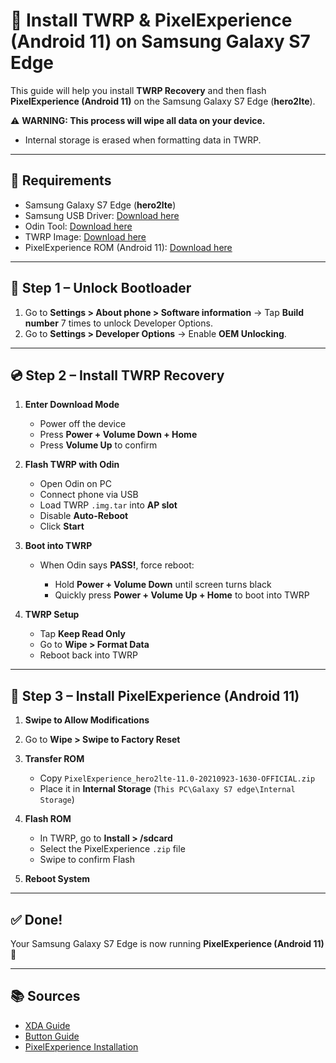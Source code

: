 # 📱 Install TWRP & PixelExperience (Android 11) on Samsung Galaxy S7 Edge

This guide will help you install **TWRP Recovery** and then flash **PixelExperience (Android 11)** on the Samsung Galaxy S7 Edge (**hero2lte**).

⚠️ **WARNING: This process will wipe all data on your device.**

* Internal storage is erased when formatting data in TWRP.

---

## 🔧 Requirements

* Samsung Galaxy S7 Edge (**hero2lte**)
* Samsung USB Driver: [Download here](https://developer.samsung.com/android-usb-driver)
* Odin Tool: [Download here](https://samsungodin.com/download)
* TWRP Image: [Download here](https://dl.twrp.me/hero2ltekor/twrp-3.7.0_9-0-hero2ltekor.img.tar.html)
* PixelExperience ROM (Android 11): [Download here](https://get.pixelexperience.org/changelog/hero2lte/PixelExperience_hero2lte-11.0-20210923-1630-OFFICIAL.zip)

---

## 🚀 Step 1 – Unlock Bootloader

1. Go to **Settings > About phone > Software information**
   → Tap **Build number** 7 times to unlock Developer Options.
2. Go to **Settings > Developer Options**
   → Enable **OEM Unlocking**.

---

## 💿 Step 2 – Install TWRP Recovery

1. **Enter Download Mode**

   * Power off the device
   * Press **Power + Volume Down + Home**
   * Press **Volume Up** to confirm

2. **Flash TWRP with Odin**

   * Open Odin on PC
   * Connect phone via USB
   * Load TWRP `.img.tar` into **AP slot**
   * Disable **Auto-Reboot**
   * Click **Start**

3. **Boot into TWRP**

   * When Odin says **PASS!**, force reboot:

     * Hold **Power + Volume Down** until screen turns black
     * Quickly press **Power + Volume Up + Home** to boot into TWRP

4. **TWRP Setup**

   * Tap **Keep Read Only**
   * Go to **Wipe > Format Data**
   * Reboot back into TWRP

---

## 📲 Step 3 – Install PixelExperience (Android 11)

1. **Swipe to Allow Modifications**
2. Go to **Wipe > Swipe to Factory Reset**
3. **Transfer ROM**

   * Copy `PixelExperience_hero2lte-11.0-20210923-1630-OFFICIAL.zip`
   * Place it in **Internal Storage** (`This PC\Galaxy S7 edge\Internal Storage`)
4. **Flash ROM**

   * In TWRP, go to **Install > /sdcard**
   * Select the PixelExperience `.zip` file
   * Swipe to confirm Flash
5. **Reboot System**

---

## ✅ Done!

Your Samsung Galaxy S7 Edge is now running **PixelExperience (Android 11)** 🎉

---

## 📚 Sources

* [XDA Guide](https://xdaforums.com/t/basic-guide-to-installing-twrp-root-and-rom-via-odin-on-s7-amd-s7-edge.3872644/)
* [Button Guide](https://www.youtube.com/watch?v=fqDxBSRLEbQ)
* [PixelExperience Installation](https://www.youtube.com/watch?v=Iu4xbmvABsY)
